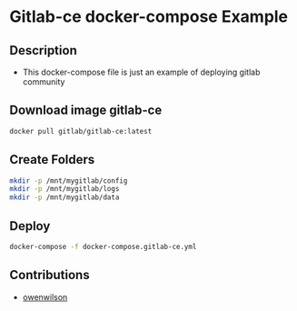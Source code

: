 # Gitlab-ce docker-compose Example

## Description

- This docker-compose file is just an example of deploying gitlab community

## Download image gitlab-ce

```sh
docker pull gitlab/gitlab-ce:latest
```
## Create Folders

```sh
mkdir -p /mnt/mygitlab/config
mkdir -p /mnt/mygitlab/logs
mkdir -p /mnt/mygitlab/data
```
## Deploy

```sh
docker-compose -f docker-compose.gitlab-ce.yml
```

## Contributions

- [owenwilson](https://github.com/owenwilson)

